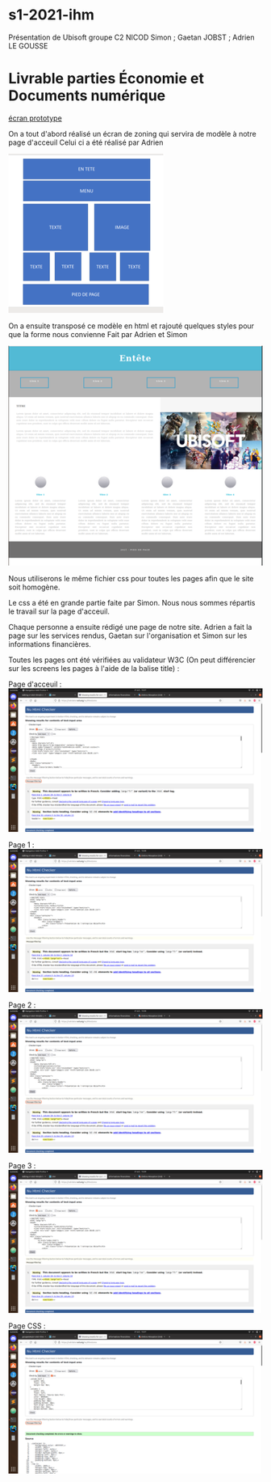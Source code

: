 # s1-2021-ihm

Présentation de Ubisoft
groupe C2
NICOD Simon ; Gaetan JOBST ; Adrien LE GOUSSE


# Livrable parties Économie et Documents numérique
[écran prototype](doc/C2_NICOD_JOBST_LEGOUSSE.pdf)



On a tout d'abord réalisé un écran de zoning qui servira de modèle à notre page d'acceuil
Celui ci a été réalisé par Adrien 

![écran de zoning](doc/zoning.png)


On a ensuite transposé ce modèle en html et rajouté quelques styles pour que la forme nous convienne
Fait par Adrien et Simon

![écran prototype](doc/proto.png)

Nous utiliserons le même fichier css pour toutes les pages afin que le site soit homogène.

Le css a été en grande partie faite par Simon.
Nous nous sommes répartis le travail sur la page d'acceuil.

Chaque personne a ensuite rédigé une page de notre site. 
Adrien a fait la page sur les services rendus, Gaetan sur l'organisation et Simon sur les informations financières.

Toutes les pages ont été vérifiées au validateur W3C (On peut différencier sur les screens les pages à l'aide de la balise title) : 

Page d'acceuil : 
![acceuil](doc/acceuil.png)

Page 1 : 
![Page 1](doc/page1.png)

Page 2 :
![Page 2](doc/page2.png)

Page 3 :
![Page 3](doc/page3.png)

Page CSS :
![Page CSS](doc/css.png)




